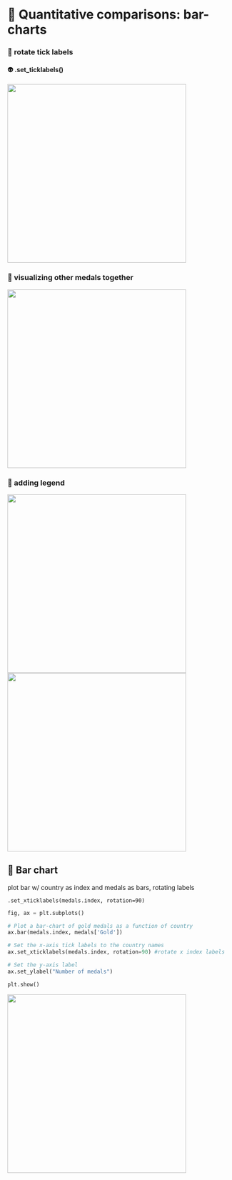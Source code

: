 # 🍎 Quantitative comparisons: bar-charts
### 🏹 rotate tick labels
#### 👽 .set_ticklabels()

<img src="https://user-images.githubusercontent.com/51888893/207900211-7359d99a-26f0-4d5f-812f-d1e1520616ef.png" width=400px>

### 🏹 visualizing other medals together

<img src="https://user-images.githubusercontent.com/51888893/207900759-ab3efba5-4837-4b98-b870-635c5dad2fec.png" width=400px>

### 🏹 adding legend

<img src="https://user-images.githubusercontent.com/51888893/207902986-2c1ae5c1-4057-4724-b4c4-c0481391a835.png" width=400px><img src="https://user-images.githubusercontent.com/51888893/207903081-31d268c6-bb31-41c7-a851-6bcd97c538e6.png" width=400px>

## 🦍 Bar chart
plot bar w/ country as index and medals as bars, rotating labels

`.set_xticklabels(medals.index, rotation=90)`
```py
fig, ax = plt.subplots()

# Plot a bar-chart of gold medals as a function of country
ax.bar(medals.index, medals['Gold'])

# Set the x-axis tick labels to the country names
ax.set_xticklabels(medals.index, rotation=90) #rotate x index labels

# Set the y-axis label
ax.set_ylabel("Number of medals")

plt.show()
```

<img src="https://user-images.githubusercontent.com/51888893/207904751-e1608230-6826-407b-848b-821d0d3095a3.png" width=400px>

